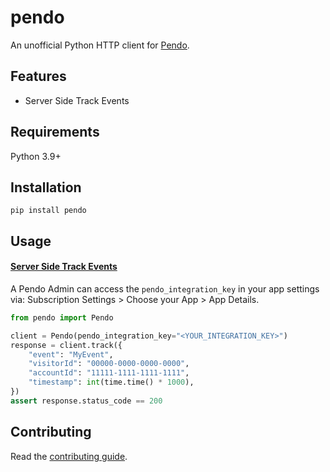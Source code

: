 # pendo

An unofficial Python HTTP client for [Pendo](https://developers.pendo.io/docs).

## Features

* Server Side Track Events

## Requirements

Python 3.9+

## Installation

```shell
pip install pendo
```

## Usage

#### [Server Side Track Events](https://support.pendo.io/hc/en-us/articles/360032294291-Track-Events-Configuration#server-side-0-7)

A Pendo Admin can access the `pendo_integration_key` in your app settings via: Subscription Settings > Choose your App > App Details.

```python
from pendo import Pendo

client = Pendo(pendo_integration_key="<YOUR_INTEGRATION_KEY>")
response = client.track({
    "event": "MyEvent",
    "visitorId": "00000-0000-0000-0000",
    "accountId": "11111-1111-1111-1111",
    "timestamp": int(time.time() * 1000),
})
assert response.status_code == 200
```

## Contributing

Read the [contributing guide](CONTRIBUTING.md).
